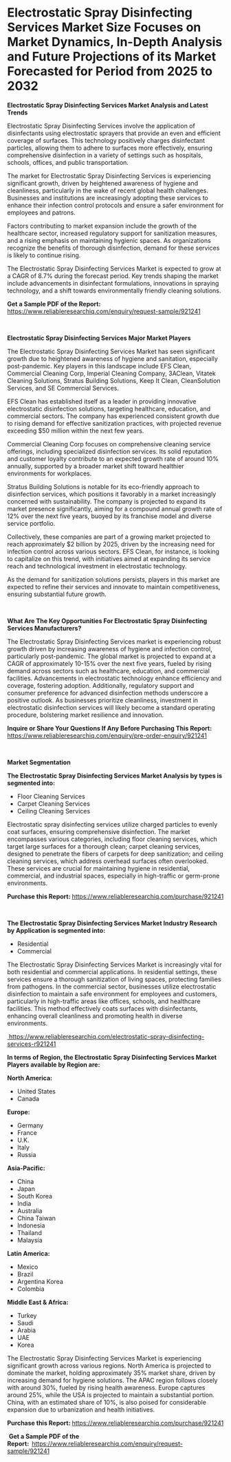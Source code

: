 <p><h1>Electrostatic Spray Disinfecting Services Market Size Focuses on Market Dynamics, In-Depth Analysis and Future Projections of its Market Forecasted for Period from 2025 to 2032</h1></p><p><strong>Electrostatic Spray Disinfecting Services Market Analysis and Latest Trends</strong></p>
<p><p>Electrostatic Spray Disinfecting Services involve the application of disinfectants using electrostatic sprayers that provide an even and efficient coverage of surfaces. This technology positively charges disinfectant particles, allowing them to adhere to surfaces more effectively, ensuring comprehensive disinfection in a variety of settings such as hospitals, schools, offices, and public transportation. </p><p>The market for Electrostatic Spray Disinfecting Services is experiencing significant growth, driven by heightened awareness of hygiene and cleanliness, particularly in the wake of recent global health challenges. Businesses and institutions are increasingly adopting these services to enhance their infection control protocols and ensure a safer environment for employees and patrons.</p><p>Factors contributing to market expansion include the growth of the healthcare sector, increased regulatory support for sanitization measures, and a rising emphasis on maintaining hygienic spaces. As organizations recognize the benefits of thorough disinfection, demand for these services is likely to continue rising. </p><p>The Electrostatic Spray Disinfecting Services Market is expected to grow at a CAGR of 8.7% during the forecast period. Key trends shaping the market include advancements in disinfectant formulations, innovations in spraying technology, and a shift towards environmentally friendly cleaning solutions.</p></p>
<p><strong>Get a Sample PDF of the Report:&nbsp;</strong> <a href="https://www.reliableresearchiq.com/enquiry/request-sample/921241?utm_campaign=1134&utm_medium=2&utm_source=Github&utm_content=ia&utm_term=18042025&utm_id=electrostatic-spray-disinfecting-services">https://www.reliableresearchiq.com/enquiry/request-sample/921241</a></p>
<p>&nbsp;</p>
<p><strong>Electrostatic Spray Disinfecting Services Major Market Players</strong></p>
<p><p>The Electrostatic Spray Disinfecting Services Market has seen significant growth due to heightened awareness of hygiene and sanitation, especially post-pandemic. Key players in this landscape include EFS Clean, Commercial Cleaning Corp, Imperial Cleaning Company, 3AClean, Vitatek Cleaning Solutions, Stratus Building Solutions, Keep It Clean, CleanSolution Services, and SE Commercial Services.</p><p>EFS Clean has established itself as a leader in providing innovative electrostatic disinfection solutions, targeting healthcare, education, and commercial sectors. The company has experienced consistent growth due to rising demand for effective sanitization practices, with projected revenue exceeding $50 million within the next few years.</p><p>Commercial Cleaning Corp focuses on comprehensive cleaning service offerings, including specialized disinfection services. Its solid reputation and customer loyalty contribute to an expected growth rate of around 10% annually, supported by a broader market shift toward healthier environments for workplaces.</p><p>Stratus Building Solutions is notable for its eco-friendly approach to disinfection services, which positions it favorably in a market increasingly concerned with sustainability. The company is projected to expand its market presence significantly, aiming for a compound annual growth rate of 12% over the next five years, buoyed by its franchise model and diverse service portfolio.</p><p>Collectively, these companies are part of a growing market projected to reach approximately $2 billion by 2025, driven by the increasing need for infection control across various sectors. EFS Clean, for instance, is looking to capitalize on this trend, with initiatives aimed at expanding its service reach and technological investment in electrostatic technology.</p><p>As the demand for sanitization solutions persists, players in this market are expected to refine their services and innovate to maintain competitiveness, ensuring substantial future growth.</p></p>
<p>&nbsp;</p>
<p><strong>What Are The Key Opportunities For Electrostatic Spray Disinfecting Services Manufacturers?</strong></p>
<p><p>The Electrostatic Spray Disinfecting Services market is experiencing robust growth driven by increasing awareness of hygiene and infection control, particularly post-pandemic. The global market is projected to expand at a CAGR of approximately 10-15% over the next five years, fueled by rising demand across sectors such as healthcare, education, and commercial facilities. Advancements in electrostatic technology enhance efficiency and coverage, fostering adoption. Additionally, regulatory support and consumer preference for advanced disinfection methods underscore a positive outlook. As businesses prioritize cleanliness, investment in electrostatic disinfection services will likely become a standard operating procedure, bolstering market resilience and innovation.</p></p>
<p><strong>Inquire or Share Your Questions If Any Before Purchasing This Report:</strong> <a href="https://www.reliableresearchiq.com/enquiry/pre-order-enquiry/921241?utm_campaign=1134&utm_medium=2&utm_source=Github&utm_content=ia&utm_term=18042025&utm_id=electrostatic-spray-disinfecting-services">https://www.reliableresearchiq.com/enquiry/pre-order-enquiry/921241</a></p>
<p>&nbsp;</p>
<p><strong>Market Segmentation</strong></p>
<p><strong>The Electrostatic Spray Disinfecting Services Market Analysis by types is segmented into:</strong></p>
<p><ul><li>Floor Cleaning Services</li><li>Carpet Cleaning Services</li><li>Ceiling Cleaning Services</li></ul></p>
<p><p>Electrostatic spray disinfecting services utilize charged particles to evenly coat surfaces, ensuring comprehensive disinfection. The market encompasses various categories, including floor cleaning services, which target large surfaces for a thorough clean; carpet cleaning services, designed to penetrate the fibers of carpets for deep sanitization; and ceiling cleaning services, which address overhead surfaces often overlooked. These services are crucial for maintaining hygiene in residential, commercial, and industrial spaces, especially in high-traffic or germ-prone environments.</p></p>
<p><strong>Purchase this Report:&nbsp;</strong><a href="https://www.reliableresearchiq.com/purchase/921241?utm_campaign=1134&utm_medium=2&utm_source=Github&utm_content=ia&utm_term=18042025&utm_id=electrostatic-spray-disinfecting-services">https://www.reliableresearchiq.com/purchase/921241</a></p>
<p>&nbsp;</p>
<p><strong>The Electrostatic Spray Disinfecting Services Market Industry Research by Application is segmented into:</strong></p>
<p><ul><li>Residential</li><li>Commercial</li></ul></p>
<p><p>The Electrostatic Spray Disinfecting Services Market is increasingly vital for both residential and commercial applications. In residential settings, these services ensure a thorough sanitization of living spaces, protecting families from pathogens. In the commercial sector, businesses utilize electrostatic disinfection to maintain a safe environment for employees and customers, particularly in high-traffic areas like offices, schools, and healthcare facilities. This method effectively coats surfaces with disinfectants, enhancing overall cleanliness and promoting health in diverse environments.</p></p>
<p><a href="https://www.reliableresearchiq.com/electrostatic-spray-disinfecting-services-r921241?utm_campaign=1134&utm_medium=2&utm_source=Github&utm_content=ia&utm_term=18042025&utm_id=electrostatic-spray-disinfecting-services">&nbsp;https://www.reliableresearchiq.com/electrostatic-spray-disinfecting-services-r921241</a></p>
<p><strong>In terms of Region, the Electrostatic Spray Disinfecting Services Market Players available by Region are:</strong></p>
<p>
    <p> <strong> North America: </strong>
        <ul>
            <li>United States</li>
            <li>Canada</li>
        </ul>
        </p> 
    <p> <strong> Europe: </strong>
        <ul>
            <li>Germany</li>
            <li>France</li>
            <li>U.K.</li>
            <li>Italy</li>
            <li>Russia</li>
        </ul>
        </p> 
    <p> <strong> Asia-Pacific: </strong>
        <ul>
            <li>China</li>
            <li>Japan</li>
            <li>South Korea</li>
            <li>India</li>
            <li>Australia</li>
            <li>China Taiwan</li>
            <li>Indonesia</li>
            <li>Thailand</li>
            <li>Malaysia</li>
        </ul>
        </p> 
    <p> <strong> Latin America: </strong>
        <ul>
            <li>Mexico</li>
            <li>Brazil</li>
            <li>Argentina Korea</li>
            <li>Colombia</li>
        </ul>
        </p> 
    <p> <strong> Middle East & Africa: </strong>
        <ul>
            <li>Turkey</li>
            <li>Saudi</li>
            <li>Arabia</li>
            <li>UAE</li>
            <li>Korea</li>
        </ul>
    </p>
    </p>
<p><p>The Electrostatic Spray Disinfecting Services Market is experiencing significant growth across various regions. North America is projected to dominate the market, holding approximately 35% market share, driven by increasing demand for hygiene solutions. The APAC region follows closely with around 30%, fueled by rising health awareness. Europe captures around 25%, while the USA is projected to maintain a substantial portion. China, with an estimated share of 10%, is also poised for considerable expansion due to urbanization and health initiatives.</p></p>
<p><strong>Purchase this Report: </strong><a href="https://www.reliableresearchiq.com/purchase/921241?utm_campaign=1134&utm_medium=2&utm_source=Github&utm_content=ia&utm_term=18042025&utm_id=electrostatic-spray-disinfecting-services">https://www.reliableresearchiq.com/purchase/921241</a></p>
<p>&nbsp;<strong>Get a Sample PDF of the Report:&nbsp;&nbsp;</strong><a href="https://www.reliableresearchiq.com/enquiry/request-sample/921241?utm_campaign=1134&utm_medium=2&utm_source=Github&utm_content=ia&utm_term=18042025&utm_id=electrostatic-spray-disinfecting-services">https://www.reliableresearchiq.com/enquiry/request-sample/921241</a></p>
<p><strong></strong></p>
<p><p></p><p></p><p></p></p>